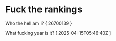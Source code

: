 # Fuck the rankings

Who the hell am I?
{ 26700139 }

What fucking year is it?
[ 2025-04-15T05:46:40Z ]
